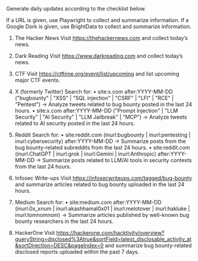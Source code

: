 Generate daily updates according to the checklist below.

If a URL is given, use Playwright to collect and summarize information.
If a Google Dork is given, use BrightData to collect and summarize information.

1. The Hacker News
Visit https://thehackernews.com and collect today’s news.

2. Dark Reading
Visit https://www.darkreading.com and collect today’s news.

3. CTF
Visit https://ctftime.org/event/list/upcoming and list upcoming major CTF events.

4. X (formerly Twitter)
Search for:
	•	site:x.com after:YYYY-MM-DD ("bugbounty" | "XSS" | "SQL injection" | "CSRF" | "LFI" | "RCE" | "Pentest")
→ Analyze tweets related to bug bounty posted in the last 24 hours.
	•	site:x.com after:YYYY-MM-DD ("Prompt Injection" | "LLM Security" | "AI Security" | "LLM Jailbreak" | "MCP")
→ Analyze tweets related to AI security posted in the last 24 hours.

5. Reddit
Search for:
	•	site:reddit.com (inurl:bugbounty | inurl:pentesting | inurl:cybersecurity) after:YYYY-MM-DD
→ Summarize posts from the bug bounty-related subreddits from the last 24 hours.
	•	site:reddit.com (inurl:ChatGPT | inurl:grok | inurl:Gemini | inurl:Anthropic) after:YYYY-MM-DD
→ Summarize posts related to LLM/AI tools in security contexts from the last 24 hours.

6. Infosec Write-ups
Visit https://infosecwriteups.com/tagged/bug-bounty and summarize articles related to bug bounty uploaded in the last 24 hours.

7. Medium
Search for:
	•	site:medium.com after:YYYY-MM-DD (inurl:0x_xnum | inurl:akashhamal0x01 | inurl:melotover | inurl:hakluke | inurl:tomnomnom)
→ Summarize articles published by well-known bug bounty researchers in the last 24 hours.

8. HackerOne
Visit https://hackerone.com/hacktivity/overview?queryString=disclosed%3Atrue&sortField=latest_disclosable_activity_at&sortDirection=DESC&pageIndex=0 and summarize bug bounty-related disclosed reports uploaded within the past 7 days.
